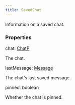 ```yaml
---
title: SavedChat
---
```


Information on a saved chat.

### Properties

<div class="flex flex-col gap-3"><div><div class="flex gap-2"><div class="font-mono p" id="p_chat" data-anchor><span class="font-bold">chat</span><span class="opacity-50">:</span> <a href="/types/chatp"  >ChatP</a></div></div><div class="pl-3"><div class="no-margin">

The chat.

</div></div></div><div><div class="flex gap-2"><div class="font-mono p" id="p_lastMessage" data-anchor><span class="font-bold">lastMessage</span><span class="opacity-50">:</span> <a href="/types/message"  >Message</a></div></div><div class="pl-3"><div class="no-margin">

The chat's last saved message.

</div></div></div><div><div class="flex gap-2"><div class="font-mono p" id="p_pinned" data-anchor><span class="font-bold">pinned</span><span class="opacity-50">:</span> <span>boolean</span></div></div><div class="pl-3"><div class="no-margin">

Whether the chat is pinned.

</div></div></div></div>

